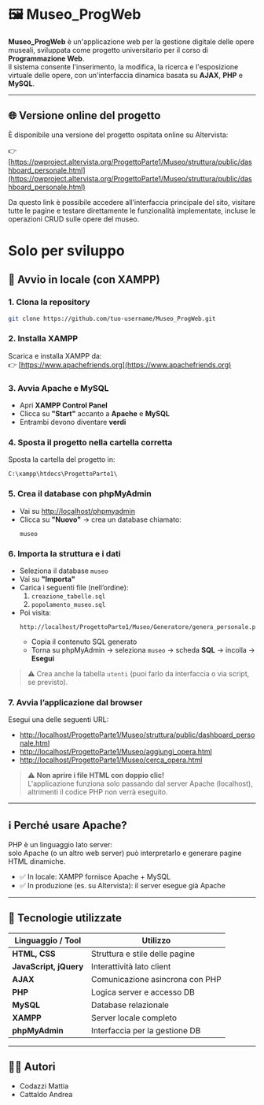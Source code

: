 # 🖼️ Museo_ProgWeb

**Museo_ProgWeb** è un'applicazione web per la gestione digitale delle opere museali, sviluppata come progetto universitario per il corso di **Programmazione Web**.  
Il sistema consente l'inserimento, la modifica, la ricerca e l'esposizione virtuale delle opere, con un'interfaccia dinamica basata su **AJAX**, **PHP** e **MySQL**.

---

## 🌐 Versione online del progetto

È disponibile una versione del progetto ospitata online su Altervista:

👉 [https://pwproject.altervista.org/ProgettoParte1/Museo/struttura/public/dashboard_personale.html](https://pwproject.altervista.org/ProgettoParte1/Museo/struttura/public/dashboard_personale.html)

Da questo link è possibile accedere all’interfaccia principale del sito, visitare tutte le pagine e testare direttamente le funzionalità implementate, incluse le operazioni CRUD sulle opere del museo.


# Solo per sviluppo 

## 🚀 Avvio in locale (con XAMPP)

### 1. Clona la repository
```bash
git clone https://github.com/tuo-username/Museo_ProgWeb.git
```

### 2. Installa XAMPP
Scarica e installa XAMPP da:  
👉 [https://www.apachefriends.org](https://www.apachefriends.org)

### 3. Avvia Apache e MySQL
- Apri **XAMPP Control Panel**
- Clicca su **"Start"** accanto a **Apache** e **MySQL**
- Entrambi devono diventare **verdi**

### 4. Sposta il progetto nella cartella corretta
Sposta la cartella del progetto in:
```
C:\xampp\htdocs\ProgettoParte1\
```

### 5. Crea il database con phpMyAdmin
- Vai su [http://localhost/phpmyadmin](http://localhost/phpmyadmin)
- Clicca su **"Nuovo"** → crea un database chiamato:
  ```
  museo
  ```

### 6. Importa la struttura e i dati
- Seleziona il database `museo`
- Vai su **"Importa"**
- Carica i seguenti file (nell’ordine):
  1. `creazione_tabelle.sql`
  2. `popolamento_museo.sql`
- Poi visita:
  ```
  http://localhost/ProgettoParte1/Museo/Generatore/genera_personale.php
  ```
  - Copia il contenuto SQL generato
  - Torna su phpMyAdmin → seleziona `museo` → scheda **SQL** → incolla → **Esegui**

> ⚠️ Crea anche la tabella `utenti` (puoi farlo da interfaccia o via script, se previsto).

### 7. Avvia l’applicazione dal browser
Esegui una delle seguenti URL:
- [http://localhost/ProgettoParte1/Museo/struttura/public/dashboard_personale.html](http://localhost/ProgettoParte1/Museo/struttura/public/dashboard_personale.html)
- [http://localhost/ProgettoParte1/Museo/aggiungi_opera.html](http://localhost/ProgettoParte1/Museo/aggiungi_opera.html)
- [http://localhost/ProgettoParte1/Museo/cerca_opera.html](http://localhost/ProgettoParte1/Museo/cerca_opera.html)

> ⚠️ **Non aprire i file HTML con doppio clic!**  
> L'applicazione funziona solo passando dal server Apache (localhost), altrimenti il codice PHP non verrà eseguito.

---

## ℹ️ Perché usare Apache?

PHP è un linguaggio lato server:  
solo Apache (o un altro web server) può interpretarlo e generare pagine HTML dinamiche.

- ✅ In locale: XAMPP fornisce Apache + MySQL
- ✅ In produzione (es. su Altervista): il server esegue già Apache

---

## 🧰 Tecnologie utilizzate

| Linguaggio / Tool      | Utilizzo                        |
|------------------------|----------------------------------|
| **HTML, CSS**          | Struttura e stile delle pagine  |
| **JavaScript, jQuery** | Interattività lato client        |
| **AJAX**               | Comunicazione asincrona con PHP |
| **PHP**                | Logica server e accesso DB      |
| **MySQL**              | Database relazionale            |
| **XAMPP**              | Server locale completo          |
| **phpMyAdmin**         | Interfaccia per la gestione DB  |

---

## 🧑‍💻 Autori

- Codazzi Mattia
- Cattaldo Andrea

